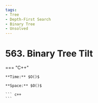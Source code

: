 ```yaml
---
tags:
- Tree
- Depth-First Search
- Binary Tree
- Unsolved
---
```



# 563. Binary Tree Tilt

=== "C++"

    **Time:** $O()$

    **Space:** $O()$

    ``` c++
    ```